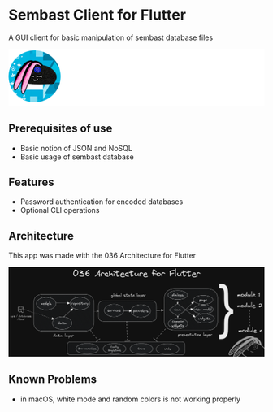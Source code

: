 # Sembast Client for Flutter

A GUI client for basic manipulation of sembast database files

![Alt text](brandwhite.png?raw=true "Title")

## Prerequisites of use

- Basic notion of JSON and NoSQL
- Basic usage of sembast database

## Features

- Password authentication for encoded databases
- Optional CLI operations

## Architecture

This app was made with the 036 Architecture for Flutter

![Alt text](flutterarch.png?raw=true "Title")

## Known Problems

- in macOS, white mode and random colors is not working properly
